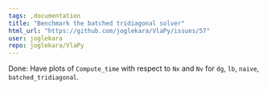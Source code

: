 ```yaml
---
tags: ,documentation
title: "Benchmark the batched tridiagonal solver"
html_url: "https://github.com/joglekara/VlaPy/issues/57"
user: joglekara
repo: joglekara/VlaPy
---
```


Done:
Have plots of `Compute_time` with  respect to `Nx` and `Nv` for `dg`, `lb`, `naive`, `batched_tridiagonal`.